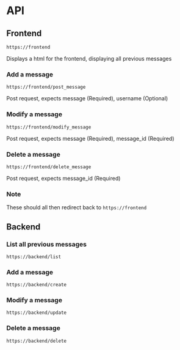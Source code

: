 # API

## Frontend

```
https://frontend
```

Displays a html for the frontend, displaying all previous messages

### Add a message

```
https://frontend/post_message
```
Post request, expects message (Required), username (Optional)

### Modify a message

```
https://frontend/modify_message
```
Post request, expects message (Required), message_id (Required)

### Delete a message

```
https://frontend/delete_message
```
Post request, expects message_id (Required)

### Note

These should all then redirect back to `https://frontend`


## Backend

### List all previous messages

```
https://backend/list
```

### Add a message

```
https://backend/create
```

### Modify a message

```
https://backend/update
```

### Delete a message

```
https://backend/delete
```

